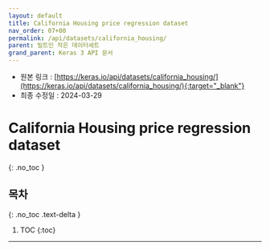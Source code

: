 ```yaml
---
layout: default
title: California Housing price regression dataset
nav_order: 07+00
permalink: /api/datasets/california_housing/
parent: 빌트인 작은 데이터세트
grand_parent: Keras 3 API 문서
---
```


* 원본 링크 : [https://keras.io/api/datasets/california_housing/](https://keras.io/api/datasets/california_housing/){:target="_blank"}
* 최종 수정일 : 2024-03-29

# California Housing price regression dataset
{: .no_toc }

## 목차
{: .no_toc .text-delta }

1. TOC
{:toc}

---
